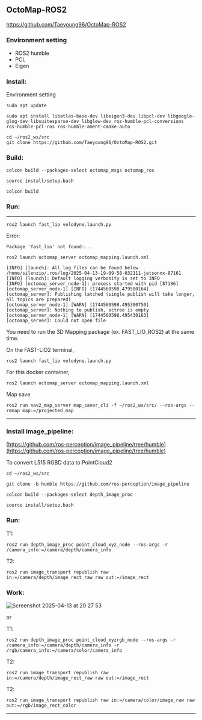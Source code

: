 
## OctoMap-ROS2

https://github.com/Taeyoung96/OctoMap-ROS2

### Environment setting
- ROS2 humble
- PCL
- Eigen

### Install:

Environment setting
```
sudo apt update

sudo apt install libatlas-base-dev libeigen3-dev libpcl-dev libgoogle-glog-dev libsuitesparse-dev libglew-dev ros-humble-pcl-conversions ros-humble-pcl-ros ros-humble-ament-cmake-auto
```

```
cd ~/ros2_ws/src
git clone https://github.com/Taeyoung96/OctoMap-ROS2.git
```
### Build:

```
colcon build --packages-select octomap_msgs octomap_ros
```
```
source install/setup.bash
```
```
colcon build
```

### Run:
___
```
ros2 launch fast_lio velodyne.launch.py
```
Error:
```
Package 'fast_lio' not found:...
```

```
ros2 launch octomap_server octomap_mapping.launch.xml

[INFO] [launch]: All log files can be found below /home/silenzio/.ros/log/2025-04-13-19-09-58-032111-jetsonnx-87161
[INFO] [launch]: Default logging verbosity is set to INFO
[INFO] [octomap_server_node-1]: process started with pid [87186]
[octomap_server_node-1] [INFO] [1744560598.479580164] [octomap_server]: Publishing latched (single publish will take longer, all topics are prepared)
[octomap_server_node-1] [WARN] [1744560598.495300750] [octomap_server]: Nothing to publish, octree is empty
[octomap_server_node-1] [WARN] [1744560598.495430163] [octomap_server]: Could not open file
```


You need to run the 3D Mapping package (ex. FAST_LIO_ROS2) at the same time.

On the FAST-LIO2 terminal,
```
ros2 launch fast_lio velodyne.launch.py
```
For this docker container,

```
ros2 launch octomap_server octomap_mapping.launch.xml
```

Map save
```
ros2 run nav2_map_server map_saver_cli -f ~/ros2_ws/src/ --ros-args --remap map:=/projected_map
```

_____________


### Install image_pipeline:
[https://github.com/ros-perception/image_pipeline/tree/humble](https://github.com/ros-perception/image_pipeline/tree/humble)

To convert L515 RGBD data to PointCloud2

```
cd ~/ros2_ws/src

git clone -b humble https://github.com/ros-perception/image_pipeline
```
```
colcon build --packages-select depth_image_proc
```
```
source install/setup.bash
```

### Run:

T1:
```
ros2 run depth_image_proc point_cloud_xyz_node --ros-args -r /camera_info:=/camera/depth/camera_info
```

T2:
```
ros2 run image_transport republish raw in:=/camera/depth/image_rect_raw raw out:=/image_rect
```

### Work:

![Screenshot 2025-04-13 at 20 27 53](https://github.com/user-attachments/assets/2260d6be-408a-4a36-bded-b1c21e57cb87)

or 

T1:
```
ros2 run depth_image_proc point_cloud_xyzrgb_node --ros-args -r /camera_info:=/camera/depth/camera_info -r /rgb/camera_info:=/camera/color/camera_info

```

T2:
```
ros2 run image_transport republish raw in:=/camera/depth/image_rect_raw raw out:=/image_rect
```

T2:
```
ros2 run image_transport republish raw in:=/camera/color/image_raw raw out:=/rgb/image_rect_color
```


_____________
